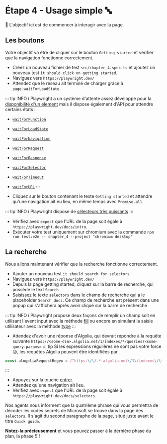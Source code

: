 # Étape 4 - Usage simple 🔤

🎯 L'objectif ici est de commencer à interagir avec la page.

## Les boutons

Votre objectif va être de cliquer sur le bouton `Getting started` et vérifier que la navigation fonctionne correctement.

- Créez un nouveau fichier de test `src/chapter_4.spec.ts` et ajoutez un nouveau test `it should click on getting started`.
- Naviguez vers `https://playwright.dev/`
- Attendez que le réseau ait terminé de charger grâce à `page.waitForLoadState`.

::: tip INFO
ℹ️ Playwright a un système d'attente assez développé pour la [disponibilité d'un élement](https://playwright.dev/docs/actionability) mais il dispose également d'API pour attendre certains états :
- [`waitForFunction`](https://playwright.dev/docs/api/class-page#page-wait-for-function)
- [`waitForLoadState`](https://playwright.dev/docs/api/class-page#page-wait-for-load-state)
- [`waitForNavigation`](https://playwright.dev/docs/api/class-page#page-wait-for-navigation)
- [`waitForRequest`](https://playwright.dev/docs/api/class-page#page-wait-for-request)
- [`waitForResponse`](https://playwright.dev/docs/api/class-page#page-wait-for-response)
- [`waitForSelector`](https://playwright.dev/docs/api/class-page#page-wait-for-selector)
- [`waitForTimeout`](https://playwright.dev/docs/api/class-page#page-wait-for-timeout)
- [`waitForURL`](https://playwright.dev/docs/api/class-page#page-wait-for-url)
:::

- Cliquez sur le bouton contenant le texte `Getting started` et attendre qu'une navigation ait eu lieu, en même temps avec `Promise.all`.

::: tip INFO
ℹ️ Playwright dispose de [sélecteurs très puissants](https://playwright.dev/docs/selectors)
:::

- Vérifiez avec `expect` que l'URL de la page soit égale à `https://playwright.dev/docs/intro`.
- Exécuter votre test uniquement sur chromium avec la commande `npm run test:e2e -- chapter_4 --project "chromium desktop"`

## La recherche

Nous allons maintenant vérifier que la recherche fonctionne correctement.

- Ajouter un nouveau test `it should search for selectors`
- Naviguez vers `https://playwright.dev/`
- Depuis la page getting started, cliquez sur la barre de recherche, qui possède le text `Search`
- Saisissez le texte `selectors` dans le champ de recherche qui a le placeholder `Search docs`. Ce champ de recherche est présent dans une popup qui s'affichera après avoir cliqué sur la barre de recherche

::: tip INFO
ℹ️ Playwright propose deux façons de remplir un champ soit en utilisant l'event input avec la méthode [fill](https://playwright.dev/docs/api/class-page#page-fill) ou encore en simulant la saisie utilisateur avec la méthode [type](https://playwright.dev/docs/api/class-page#page-type)
:::

- Attendez d'avoir une réponse d'Algolia, qui devrait répondre à la requête suivante `https://<some-dsn>.algolia.net/1/indexes/*/queries?<some-query-params>`
::: tip
Si les expressions régulières ne sont pas votre force :wink:, les requêtes Algolia peuvent être identifiées par
```js
const alogoliaRequestRegex = /^https:\/\/.*.algolia.net\/1\/indexes\/\*\/queries\?/
```
:::

- Appuyez sur la touche [entrer](https://playwright.dev/docs/api/class-page#page-press).
- Attendez qu'une navigation ait lieu.
- Vérifiez avec `expect` que l'URL de la page soit égale à `https://playwright.dev/docs/selectors`.

Nos agents nous informent que la quatrième phrase qui vous permettra de décoder les codes secrets de Microsoft se trouve dans la page des `selectors`.
Il s'agit du second paragraphe de la page, situé juste avant le titre `Quick guide`.

__Notez-la précieusement__ et vous pouvez passer à la dernière phase du plan, la phase 5 !
